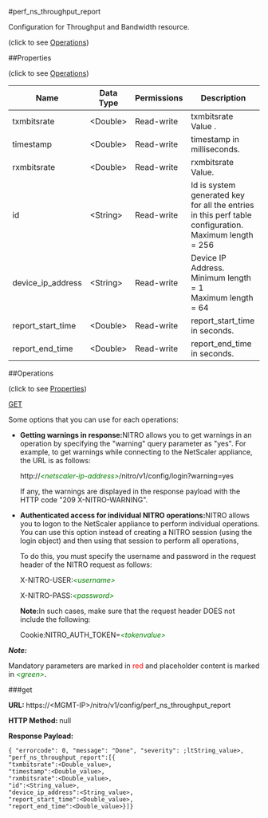 #perf_ns_throughput_report



Configuration for Throughput and Bandwidth resource.

<span>(click to see [Operations](#operations))</span>



##Properties 

<span>(click to see [Operations](#operations))</span>





<table><thead><tr><th>Name</th><th>Data Type</th><th>Permissions</th><th>Description</th></tr></thead><tbody><tr><td>txmbitsrate</td><td>&lt;Double></td><td>Read-write</td><td>txmbitsrate Value .</td></tr><tr><td>timestamp</td><td>&lt;Double></td><td>Read-write</td><td>timestamp in milliseconds.</td></tr><tr><td>rxmbitsrate</td><td>&lt;Double></td><td>Read-write</td><td>rxmbitsrate Value.</td></tr><tr><td>id</td><td>&lt;String></td><td>Read-write</td><td>Id is system generated key for all the entries in this perf table configuration.<br>Maximum length = 256</td></tr><tr><td>device_ip_address</td><td>&lt;String></td><td>Read-write</td><td>Device IP Address.<br>Minimum length = 1<br>Maximum length = 64</td></tr><tr><td>report_start_time</td><td>&lt;Double></td><td>Read-write</td><td>report_start_time in seconds.</td></tr><tr><td>report_end_time</td><td>&lt;Double></td><td>Read-write</td><td>report_end_time in seconds.</td></tr></tbody></table>

##Operations 

<span>(click to see [Properties](#properties))</span>





[GET](#get)





Some options that you can use for each operations:

<ul><li><p><b>Getting warnings in response:</b>NITRO allows you to get warnings in an operation by specifying the "warning" query parameter as "yes". For example, to get warnings while connecting to the NetScaler appliance, the URL is as follows:</p><p>http://<span style="color:green;font-style:italic;">&lt;netscaler-ip-address&gt;</span>/nitro/v1/config/login?warning=yes</p><p>If any, the warnings are displayed in the response payload with the HTTP code "209 X-NITRO-WARNING".</p></li><li><p><b>Authenticated access for individual NITRO operations:</b>NITRO allows you to logon to the NetScaler appliance to perform individual operations. You can use this option instead of creating a NITRO session (using the login object) and then using that session to perform all operations,</p><p>To do this, you must specify the username and password in the request header of the NITRO request as follows:</p><p>X-NITRO-USER:<span style="color:green;font-style:italic;">&lt;username&gt;</span></p><p>X-NITRO-PASS:<span style="color:green;font-style:italic;">&lt;password&gt;</span></p><p><b>Note:</b>In such cases, make sure that the request header DOES not include the following:</p><p>Cookie:NITRO_AUTH_TOKEN=<span style="color:green;font-style:italic;">&lt;tokenvalue&gt;</span></p></li></ul>







***Note:*** 

Mandatory parameters are marked in <span style="color:#FF0000;">red</span> and placeholder content is marked in <span style="color:green;font-style:italic">&lt;green&gt;</span>.



###get







<b>URL: </b>https://&lt;MGMT-IP&gt;/nitro/v1/config/perf_ns_throughput_report

<b>HTTP Method: </b>null

<b>Response Payload: </b>
```
{ "errorcode": 0, "message": "Done", "severity": ;ltString_value>, "perf_ns_throughput_report":[{
"txmbitsrate":<Double_value>,
"timestamp":<Double_value>,
"rxmbitsrate":<Double_value>,
"id":<String_value>,
"device_ip_address":<String_value>,
"report_start_time":<Double_value>,
"report_end_time":<Double_value>}]}
```







